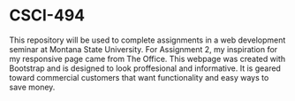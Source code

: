 # CSCI-494
This repository will be used to complete assignments in a web development seminar at Montana State University.
For Assignment 2, my inspiration for my responsive page came from The Office. This webpage was created with Bootstrap and is designed to look proffesional and informative. It is geared toward commercial customers that want functionality and easy ways to save money.
